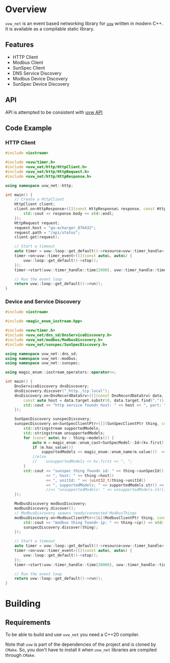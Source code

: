 # Overview
`uvw_net` is an event based networking library for
[`uvw`](https://github.com/skypjack/uvw) written in modern C++.
It is available as a compilable static library.

## Features
* HTTP Client
* Modbus Client
* SunSpec Client
* DNS Service Discovery
* Modbus Device Discovery
* SunSpec Device Discovery

## API
API is attempted to be consistent with [uvw API](https://skypjack.github.io/uvw/)

## Code Example

### HTTP Client
```cpp
#include <iostream>

#include <uvw/timer.h>
#include <uvw_net/http/HttpClient.h>
#include <uvw_net/http/HttpRequest.h>
#include <uvw_net/http/HttpResponse.h>

using namespace uvw_net::http;

int main() {
    // Create a HttpClient
    HttpClient client;
    client.on<HttpResponse>([](const HttpResponse& response, const HttpClient&) {
        std::cout << response.body << std::endl;
    });
    HttpRequest request;
    request.host = "go-echarger_876432";
    request.path = "/api/status";
    client.get(request);

    // Start a timeout
    auto timer = uvw::loop::get_default()->resource<uvw::timer_handle>();
    timer->on<uvw::timer_event>([](const auto&, auto&) {
        uvw::loop::get_default()->stop();
    });
    timer->start(uvw::timer_handle::time{2000}, uvw::timer_handle::time{0});

    // Run the event loop
    return uvw::loop::get_default()->run();
}
```

### Device and Service Discovery
```cpp
#include <iostream>

#include <magic_enum_iostream.hpp>

#include <uvw/timer.h>
#include <uvw_net/dns_sd/DnsServiceDiscovery.h>
#include <uvw_net/modbus/ModbusDiscovery.h>
#include <uvw_net/sunspec/SunSpecDiscovery.h>

using namespace uvw_net::dns_sd;
using namespace uvw_net::modbus;
using namespace uvw_net::sunspec;

using magic_enum::iostream_operators::operator<<;

int main() {
    DnsServiceDiscovery dnsDiscovery;
    dnsDiscovery.discover("_http._tcp.local");
    dnsDiscovery.on<DnsRecordDataSrv>([](const DnsRecordDataSrv& data, const DnsServiceDiscovery&) {
        const auto host = data.target.substr(0, data.target.find("."));
        std::cout << "http service found> host: " << host << ", port: " << data.port << std::endl;
    });

    SunSpecDiscovery sunspecDiscovery;
    sunspecDiscovery.on<SunSpecClientPtr>([](SunSpecClientPtr thing, const SunSpecDiscovery&) {
        std::stringstream supportedModels;
        std::stringstream unsupportedModels;
        for (const auto& kv : thing->models()) {
            auto m = magic_enum::enum_cast<SunSpecModel::Id>(kv.first);
            if (m.has_value())
                supportedModels << magic_enum::enum_name(m.value())  << " (" << kv.first << "), ";
            //else
            //    unsupportedModels << kv.first << ", ";
        }
        std::cout << "sunspec thing found> id: " << thing->sunSpecId()
                  << ", host: " << thing->host()
                  << ", unitId: " << (uint32_t)thing->unitId()
                  << ", supportedModels: " << supportedModels.str() << std::endl;
                  //<< "unsupportedModels: " << unsupportedModels.str();
    });

    ModbusDiscovery modbusDiscovery;
    modbusDiscovery.discover();
    // ModbusDiscovery spawns ready/connected ModbusThings
    modbusDiscovery.on<ModbusClientPtr>([&](ModbusClientPtr thing, const ModbusDiscovery&) {
        std::cout << "modbus thing found> ip: " << thing->ip() << std::endl;
        sunspecDiscovery.discover(thing);
    });

    // Start a timeout
    auto timer = uvw::loop::get_default()->resource<uvw::timer_handle>();
    timer->on<uvw::timer_event>([](const auto&, auto&) {
        uvw::loop::get_default()->stop();
    });
    timer->start(uvw::timer_handle::time{30000}, uvw::timer_handle::time{0});

    // Run the event loop
    return uvw::loop::get_default()->run();
}
```

# Building

## Requirements
To be able to build and use `uvw_net` you need a C++20 compiler.

Note that `uvw` is part of the dependencies of the project and is cloned
by `CMake`. So, you don't have to install it when `uvw_net`
libraries are compiled through `CMake`.

